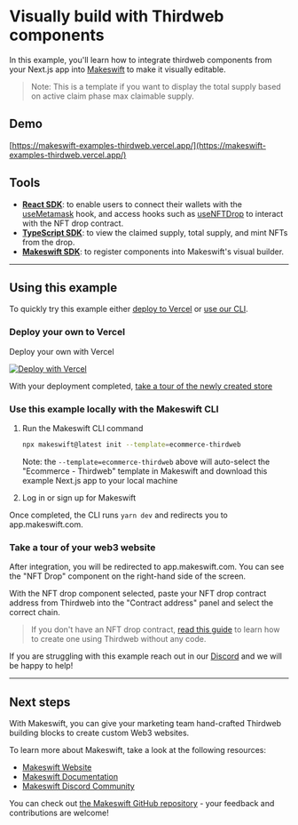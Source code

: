 # Visually build with Thirdweb components

In this example, you'll learn how to integrate thirdweb components from your Next.js app into [Makeswift](https://www.makeswift.com) to make it visually editable.

> Note: This is a template if you want to display the total supply based on active claim phase max claimable supply.

## Demo

[https://makeswift-examples-thirdweb.vercel.app/](https://makeswift-examples-thirdweb.vercel.app/)

## Tools

- [**React SDK**](https://docs.thirdweb.com/react): to enable users to connect their wallets with the [useMetamask](https://portal.thirdweb.com/react/react.usemetamask) hook, and access hooks such as [useNFTDrop](https://portal.thirdweb.com/react/react.usenftdrop) to interact with the NFT drop contract.
- [**TypeScript SDK**](https://docs.thirdweb.com/typescript): to view the claimed supply, total supply, and mint NFTs from the drop.
- [**Makeswift SDK**](https://www.makeswift.com/docs): to register components into Makeswift's visual builder.

---

## Using this example

To quickly try this example either [deploy to Vercel](#deploy-your-own-to-vercel) or [use our CLI](#use-this-example-locally-with-the-makeswift-cli).

### Deploy your own to Vercel

Deploy your own with Vercel

[![Deploy with Vercel](https://vercel.com/button)](https://vercel.com/new/clone?repository-url=https%3A%2F%2Fgithub.com%2Fwarengonzaga%2Fthirdweb-makeswift-templates&project-name=thirdweb-makeswift-minting-page&repository-name=thirdweb-makeswift-minting-page&redirect-url=https%3A%2F%2Fapp.makeswift.com&integration-ids=oac_51ryd7Pob5ZsyTFzNzVvpsGq&external-id=ecommerce-thirdweb)

With your deployment completed, [take a tour of the newly created store](#take-a-tour-of-your-web3-website)

### Use this example locally with the Makeswift CLI

1. Run the Makeswift CLI command

   ```bash
   npx makeswift@latest init --template=ecommerce-thirdweb
   ```

   Note: the `--template=ecommerce-thirdweb` above will auto-select the "Ecommerce - Thirdweb" template in Makeswift and download this example Next.js app to your local machine

2. Log in or sign up for Makeswift

Once completed, the CLI runs `yarn dev` and redirects you to app.makeswift.com.

### Take a tour of your web3 website

After integration, you will be redirected to app.makeswift.com. You can see the "NFT Drop" component on the right-hand side of the screen.

With the NFT drop component selected, paste your NFT drop contract address from Thirdweb into the "Contract address" panel and select the correct chain.

> If you don't have an NFT drop contract, [read this guide](https://portal.thirdweb.com/guides/release-an-nft-drop-with-no-code#create-a-drop-contract) to learn how to create one using Thirdweb without any code.

If you are struggling with this example reach out in our [Discord](https://discord.com/invite/7dDpz6y) and we will be happy to help!

---

## Next steps

With Makeswift, you can give your marketing team hand-crafted Thirdweb building blocks to create custom Web3 websites.

To learn more about Makeswift, take a look at the following resources:

- [Makeswift Website](https://www.makeswift.com/)
- [Makeswift Documentation](https://www.makeswift.com/docs/)
- [Makeswift Discord Community](https://discord.gg/dGNdF3Uzfz)

You can check out [the Makeswift GitHub repository](https://github.com/makeswift/makeswift) - your feedback and contributions are welcome!
